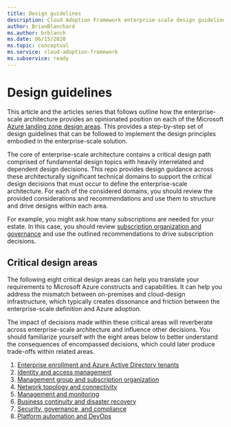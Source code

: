 ```yaml
---
title: Design guidelines
description: Cloud Adoption Framework enterprise-scale design guidelines.
author: BrianBlanchard
ms.author: brblanch
ms.date: 06/15/2020
ms.topic: conceptual
ms.service: cloud-adoption-framework
ms.subservice: ready
---
```


# Design guidelines

This article and the articles series that follows outline how the enterprise-scale architecture provides an opinionated position on each of the Microsoft [Azure landing zone design areas](../landing-zone/design-areas.md). This provides a step-by-step set of design guidelines that can be followed to implement the design principles embodied in the enterprise-scale solution.

The core of enterprise-scale architecture contains a critical design path comprised of fundamental design topics with heavily interrelated and dependent design decisions. This repo provides design guidance across these architecturally significant technical domains to support the critical design decisions that must occur to define the enterprise-scale architecture. For each of the considered domains, you should review the provided considerations and recommendations and use them to structure and drive designs within each area.

For example, you might ask how many subscriptions are needed for your estate. In this case, you should review [subscription organization and governance](./management-group-and-subscription-organization.md#subscription-organization-and-governance) and use the outlined recommendations to drive subscription decisions.

## Critical design areas

The following eight critical design areas can help you translate your requirements to Microsoft Azure constructs and capabilities. It can help you address the mismatch between on-premises and cloud-design infrastructure, which typically creates dissonance and friction between the enterprise-scale definition and Azure adoption.

The impact of decisions made within these critical areas will reverberate across enterprise-scale architecture and influence other decisions. You should familiarize yourself with the eight areas below to better understand the consequences of encompassed decisions, which could later produce trade-offs within related areas.

1. [Enterprise enrollment and Azure Active Directory tenants](./enterprise-enrollment-and-azure-ad-tenants.md)
2. [Identity and access management](./identity-and-access-management.md)
3. [Management group and subscription organization](./management-group-and-subscription-organization.md)
4. [Network topology and connectivity](./network-topology-and-connectivity.md)
5. [Management and monitoring](./management-and-monitoring.md)
6. [Business continuity and disaster recovery](./business-continuity-and-disaster-recovery.md)
7. [Security, governance, and compliance](./security-governance-and-compliance.md)
8. [Platform automation and DevOps](./platform-automation-and-devops.md)
